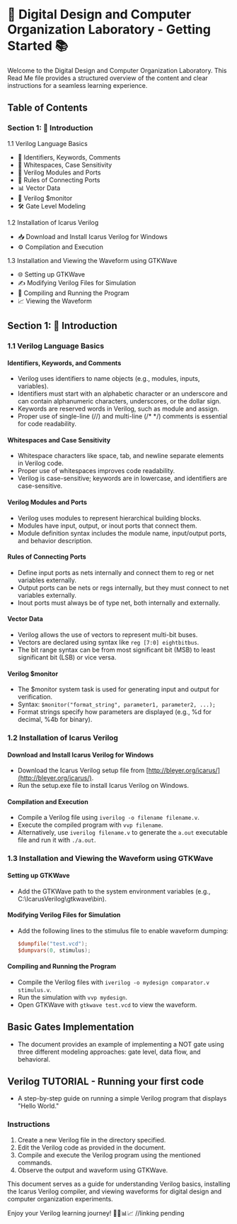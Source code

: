 # 🚀 Digital Design and Computer Organization Laboratory - Getting Started 📚

Welcome to the Digital Design and Computer Organization Laboratory. This Read Me file provides a structured overview of the content and clear instructions for a seamless learning experience.

## Table of Contents

### Section 1: 📖 Introduction
1.1 Verilog Language Basics
   - 📘 Identifiers, Keywords, Comments
   - 📝 Whitespaces, Case Sensitivity
   - 🧩 Verilog Modules and Ports
   - 🚧 Rules of Connecting Ports
   - 📊 Vector Data
   - 📡 Verilog $monitor
   - 🛠️ Gate Level Modeling

1.2 Installation of Icarus Verilog
   - 📥 Download and Install Icarus Verilog for Windows
   - ⚙️ Compilation and Execution

1.3 Installation and Viewing the Waveform using GTKWave
   - 🌐 Setting up GTKWave
   - ✍️ Modifying Verilog Files for Simulation
   - 🏁 Compiling and Running the Program
   - 📈 Viewing the Waveform

## Section 1: 📖 Introduction
### 1.1 Verilog Language Basics

#### Identifiers, Keywords, and Comments
- Verilog uses identifiers to name objects (e.g., modules, inputs, variables).
- Identifiers must start with an alphabetic character or an underscore and can contain alphanumeric characters, underscores, or the dollar sign.
- Keywords are reserved words in Verilog, such as module and assign.
- Proper use of single-line (//) and multi-line (/* */) comments is essential for code readability.

#### Whitespaces and Case Sensitivity
- Whitespace characters like space, tab, and newline separate elements in Verilog code.
- Proper use of whitespaces improves code readability.
- Verilog is case-sensitive; keywords are in lowercase, and identifiers are case-sensitive.

#### Verilog Modules and Ports
- Verilog uses modules to represent hierarchical building blocks.
- Modules have input, output, or inout ports that connect them.
- Module definition syntax includes the module name, input/output ports, and behavior description.

#### Rules of Connecting Ports
- Define input ports as nets internally and connect them to reg or net variables externally.
- Output ports can be nets or regs internally, but they must connect to net variables externally.
- Inout ports must always be of type net, both internally and externally.

#### Vector Data
- Verilog allows the use of vectors to represent multi-bit buses.
- Vectors are declared using syntax like `reg [7:0] eightbitbus`.
- The bit range syntax can be from most significant bit (MSB) to least significant bit (LSB) or vice versa.

#### Verilog $monitor
- The $monitor system task is used for generating input and output for verification.
- Syntax: `$monitor("format_string", parameter1, parameter2, ...);`
- Format strings specify how parameters are displayed (e.g., %d for decimal, %4b for binary).

### 1.2 Installation of Icarus Verilog

#### Download and Install Icarus Verilog for Windows
- Download the Icarus Verilog setup file from [http://bleyer.org/icarus/](http://bleyer.org/icarus/).
- Run the setup.exe file to install Icarus Verilog on Windows.

#### Compilation and Execution
- Compile a Verilog file using `iverilog -o filename filename.v`.
- Execute the compiled program with `vvp filename`.
- Alternatively, use `iverilog filename.v` to generate the `a.out` executable file and run it with `./a.out`.

### 1.3 Installation and Viewing the Waveform using GTKWave

#### Setting up GTKWave
- Add the GTKWave path to the system environment variables (e.g., C:\IcarusVerilog\gtkwave\bin).

#### Modifying Verilog Files for Simulation
- Add the following lines to the stimulus file to enable waveform dumping:
  ```verilog
  $dumpfile("test.vcd");
  $dumpvars(0, stimulus);
  ```

#### Compiling and Running the Program
- Compile the Verilog files with `iverilog -o mydesign comparator.v stimulus.v`.
- Run the simulation with `vvp mydesign`.
- Open GTKWave with `gtkwave test.vcd` to view the waveform.

## Basic Gates Implementation
- The document provides an example of implementing a NOT gate using three different modeling approaches: gate level, data flow, and behavioral.

## Verilog TUTORIAL - Running your first code
- A step-by-step guide on running a simple Verilog program that displays "Hello World."

### Instructions
1. Create a new Verilog file in the directory specified.
2. Edit the Verilog code as provided in the document.
3. Compile and execute the Verilog program using the mentioned commands.
4. Observe the output and waveform using GTKWave.

This document serves as a guide for understanding Verilog basics, installing the Icarus Verilog compiler, and viewing waveforms for digital design and computer organization experiments.

Enjoy your Verilog learning journey! 🌟🔌📊📈
//linking pending
